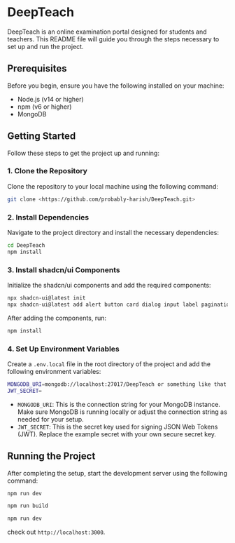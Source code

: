 # DeepTeach

DeepTeach is an online examination portal designed for students and teachers. This README file will guide you through the steps necessary to set up and run the project.

## Prerequisites

Before you begin, ensure you have the following installed on your machine:

- Node.js (v14 or higher)
- npm (v6 or higher)
- MongoDB

## Getting Started

Follow these steps to get the project up and running:

### 1. Clone the Repository

Clone the repository to your local machine using the following command:

```bash
git clone <https://github.com/probably-harish/DeepTeach.git>
```

### 2. Install Dependencies

Navigate to the project directory and install the necessary dependencies:

```bash
cd DeepTeach
npm install
```

### 3. Install shadcn/ui Components

Initialize the shadcn/ui components and add the required components:

```bash
npx shadcn-ui@latest init
npx shadcn-ui@latest add alert button card dialog input label pagination process scroll-area progress select slider tabs textarea
```

After adding the components, run:

```bash
npm install
```

### 4. Set Up Environment Variables

Create a `.env.local` file in the root directory of the project and add the following environment variables:

```bash
MONGODB_URI=mongodb://localhost:27017/DeepTeach or something like that
JWT_SECRET=
```

- `MONGODB_URI`: This is the connection string for your MongoDB instance. Make sure MongoDB is running locally or adjust the connection string as needed for your setup.
- `JWT_SECRET`: This is the secret key used for signing JSON Web Tokens (JWT). Replace the example secret with your own secure secret key.

## Running the Project

After completing the setup, start the development server using the following command:

```bash
npm run dev
```

```bash
npm run build
```

```bash
npm run dev
```
check out `http://localhost:3000`.

